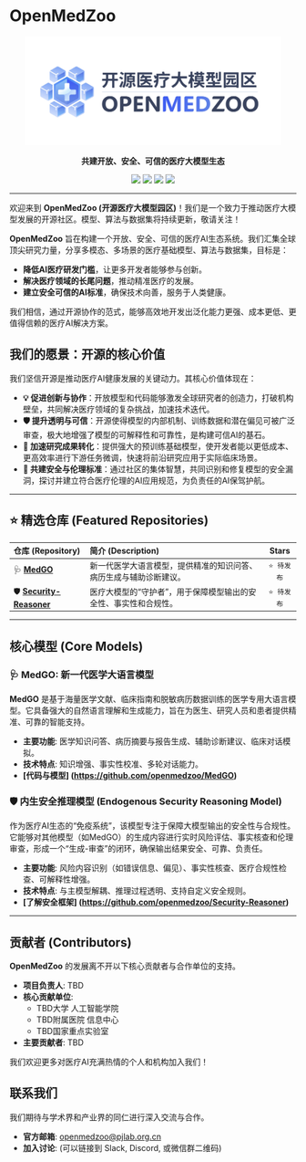# OpenMedZoo 

<p align="center">
  <img src="./openmedzoo.jpg" width="450"> <!-- 建议替换为您设计的Logo SVG -->
</p>

<p align="center">
  <strong>共建开放、安全、可信的医疗大模型生态</strong>
</p>

<p align="center">
    <a href="https://github.com/openmedzoo"><img src="https://img.shields.io/badge/模型-Models-blue.svg"></a>
    <a href="https://github.com/openmedzoo"><img src="https://img.shields.io/badge/数据集-Datasets-green.svg"></a>
    <a href="https://github.com/openmedzoo"><img src="https://img.shields.io/badge/许可证-Apache--2.0-red.svg"></a>
    <a href="mailto:contact@openmedzoo.org"><img src="https://img.shields.io/badge/联系我们-Contact%20Us-lightgrey.svg"></a>
</p>

---

欢迎来到 **OpenMedZoo (开源医疗大模型园区)**！我们是一个致力于推动医疗大模型发展的开源社区。模型、算法与数据集将持续更新，敬请关注！

**OpenMedZoo** 旨在构建一个开放、安全、可信的医疗AI生态系统。我们汇集全球顶尖研究力量，分享多模态、多场景的医疗基础模型、算法与数据集，目标是：
- **降低AI医疗研发门槛**，让更多开发者能够参与创新。
- **解决医疗领域的长尾问题**，推动精准医疗的发展。
- **建立安全可信的AI标准**，确保技术向善，服务于人类健康。

我们相信，通过开源协作的范式，能够高效地开发出泛化能力更强、成本更低、更值得信赖的医疗AI解决方案。

## 我们的愿景：开源的核心价值

我们坚信开源是推动医疗AI健康发展的关键动力。其核心价值体现在：

*   **💡 促进创新与协作**：开放模型和代码能够激发全球研究者的创造力，打破机构壁垒，共同解决医疗领域的复杂挑战，加速技术迭代。
*   **🛡️ 提升透明与可信**：开源使得模型的内部机制、训练数据和潜在偏见可被广泛审查，极大地增强了模型的可解释性和可靠性，是构建可信AI的基石。
*   **🚀 加速研究成果转化**：提供强大的预训练基础模型，使开发者能以更低成本、更高效率进行下游任务微调，快速将前沿研究应用于实际临床场景。
*   **🤝 共建安全与伦理标准**：通过社区的集体智慧，共同识别和修复模型的安全漏洞，探讨并建立符合医疗伦理的AI应用规范，为负责任的AI保驾护航。

---

## ⭐ 精选仓库 (Featured Repositories)

| 仓库 (Repository) | 简介 (Description) | Stars |
| :--- | :--- | :---: |
| 🩺 **[MedGO](https://github.com/openmedzoo/MedGO)** | 新一代医学大语言模型，提供精准的知识问答、病历生成与辅助诊断建议。 | `⭐️ 待发布` |
| 🛡️ **[Security-Reasoner](https://github.com/openmedzoo/Security-Reasoner)** | 医疗大模型的“守护者”，用于保障模型输出的安全性、事实性和合规性。 | `⭐️ 待发布` |
---
<!-- 待未来发布的仓库模板
| 📚 **[Awesome-Medical-Datasets-for-LLM]** | 为医疗大模型研究整理的开源数据集集合。 | `⭐️ 待发布` |
| ⚖️ **[MedSafety-Bench]** | 面向医疗大模型的安全性与可靠性评测基准。 | `⭐️ 待发布` |
-->

## 核心模型 (Core Models)

### 🩺 MedGO: 新一代医学大语言模型

**MedGO** 是基于海量医学文献、临床指南和脱敏病历数据训练的医学专用大语言模型。它具备强大的自然语言理解和生成能力，旨在为医生、研究人员和患者提供精准、可靠的智能支持。

- **主要功能**: 医学知识问答、病历摘要与报告生成、辅助诊断建议、临床对话模拟。
- **技术特点**: 知识增强、事实性校准、多轮对话能力。
- **[代码与模型] (https://github.com/openmedzoo/MedGO)**

### 🛡️ 内生安全推理模型 (Endogenous Security Reasoning Model)

作为医疗AI生态的“免疫系统”，该模型专注于保障大模型输出的安全性与合规性。它能够对其他模型（如MedGO）的生成内容进行实时风险评估、事实核查和伦理审查，形成一个“生成-审查”的闭环，确保输出结果安全、可靠、负责任。

- **主要功能**: 风险内容识别（如错误信息、偏见）、事实性核查、医疗合规性检查、可解释性增强。
- **技术特点**: 与主模型解耦、推理过程透明、支持自定义安全规则。
- **[了解安全框架] (https://github.com/openmedzoo/Security-Reasoner)**

---

## 贡献者 (Contributors)

**OpenMedZoo** 的发展离不开以下核心贡献者与合作单位的支持。

*   **项目负责人**: TBD
*   **核心贡献单位**:
    *   TBD大学 人工智能学院
    *   TBD附属医院 信息中心
    *   TBD国家重点实验室
*   **主要贡献者**: TBD

我们欢迎更多对医疗AI充满热情的个人和机构加入我们！

## 联系我们

我们期待与学术界和产业界的同仁进行深入交流与合作。

*   **官方邮箱**: <openmedzoo@pjlab.org.cn>
*   **加入讨论**: (可以链接到 Slack, Discord, 或微信群二维码)

